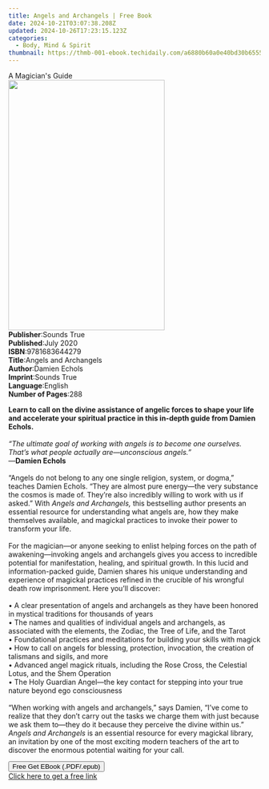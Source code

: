 ```yaml
---
title: Angels and Archangels | Free Book
date: 2024-10-21T03:07:38.208Z
updated: 2024-10-26T17:23:15.123Z
categories:
  - Body, Mind & Spirit
thumbnail: https://thmb-001-ebook.techidaily.com/a6880b60a0e40bd30b655545fc14f75ba2a3bcbd58cfff6a2d7176b1c2cbbf6b.jpg
---
```

<main id="book-container">
  <div class="flex flex-col">
    <div class="book-brief flex-1 py-6 px-4 sm:p-6 md:py-10 md:px-8">
      <!-- brief-->
      <div class="book-brief-main">A Magician's Guide</div>
    </div>
    <div
      class="book-meta-info flex-1 grid gap-4 col-start-1 col-end-3 row-start-1 sm:mb-6 sm:grid-cols-4 lg:gap-6 lg:col-start-2 lg:row-end-6 lg:row-span-6 lg:mb-0"
    >
      <div
        class="book-meta-info-left place-content-center mt-4 p-4 text-sm leading-6 col-start-2 col-span-2 dark:text-slate-400"
      >
        <img
          class="w-full h-500 object-cover rounded-lg sm:h-255 sm:col-span-2 lg:col-span-full"
          src="https://img-001-ebook.techidaily.com/743276e7e124ff5977ceb43fa99d0fdec826ce305c9a226243e82dc40453eb19.jpg"
          alt=""
          width="312"
          height="500"
        />
      </div>
      <div
        class="book-meta-info-right mt-2 col-start-1 row-start-2 col-span-3 self-center"
      >
        <!-- meta data  -->
        <div class="flex flex-col px-4 md:px-8">
          <div class="flex-1">
            <strong>Publisher</strong>:<span class="px-2">Sounds True</span>
          </div>
          <div class="flex-1">
            <strong>Published</strong>:<span class="px-2">July 2020</span>
          </div>
          <div class="flex-1">
            <strong>ISBN</strong>:<span class="px-2">9781683644279</span>
          </div>
          <div class="flex-1">
            <strong>Title</strong>:<span class="px-2"
              >Angels and Archangels</span
            >
          </div>
          <div class="flex-1">
            <strong>Author</strong>:<span class="px-2">Damien Echols</span>
          </div>
          <div class="flex-1">
            <strong>Imprint</strong>:<span class="px-2">Sounds True</span>
          </div>
          <div class="flex-1">
            <strong>Language</strong>:<span class="px-2">English</span>
          </div>
          <div class="flex-1">
            <strong>Number of Pages</strong>:<span class="px-2">288</span>
          </div>
        </div>
      </div>
    </div>
    <div class="book-description flex-1 py-6 px-4 sm:p-6 md:py-10 md:px-8">
      <div class="book-description-main">
        <div accordion-content="" id="description">
          <p>
            <b
              >Learn to call on the divine assistance of angelic forces to shape
              your life and accelerate your spiritual practice in this in-depth
              guide from Damien Echols.</b
            ><br />&nbsp;<br /><i
              >“The ultimate goal of working with angels is to become one
              ourselves. That’s what people actually are—unconscious angels.” </i
            ><br />—<b>Damien Echols</b><br />&nbsp;<br />“Angels do not belong
            to any one single religion, system, or dogma,” teaches Damien
            Echols. “They are almost pure energy—the very substance the cosmos
            is made of. They’re also incredibly willing to work with us if
            asked.” With <i>Angels and Archangels, </i>this bestselling author
            presents an essential resource for understanding what angels are,
            how they make themselves available, and magickal practices to invoke
            their power to transform your life.<br />&nbsp;<br />For the
            magician—or anyone seeking to enlist helping forces on the path of
            awakening—invoking angels and archangels gives you access to
            incredible potential for manifestation, healing, and spiritual
            growth. In this lucid and information-packed guide, Damien shares
            his unique understanding and experience of magickal practices
            refined in the crucible of his wrongful death row imprisonment. Here
            you’ll discover:<br />&nbsp;<br />• A clear presentation of angels
            and archangels as they have been honored in mystical traditions for
            thousands of years<br />• The names and qualities of individual
            angels and archangels, as associated with the elements, the Zodiac,
            the Tree of Life, and the Tarot<br />• Foundational practices and
            meditations for building your skills with magick<br />• How to call
            on angels for blessing, protection, invocation, the creation of
            talismans and sigils, and more<br />• Advanced angel magick rituals,
            including the Rose Cross, the Celestial Lotus, and the Shem
            Operation<br />• The Holy Guardian Angel—the key contact for
            stepping into your true nature beyond ego consciousness<br />&nbsp;<br />“When
            working with angels and archangels,” says Damien, “I’ve come to
            realize that they don’t carry out the tasks we charge them with just
            because we ask them to—they do it because they perceive the divine
            within us.” <i>Angels and Archangels </i>is an essential resource
            for every magickal library, an invitation by one of the most
            exciting modern teachers of the art to discover the enormous
            potential waiting for your call.
          </p>
        </div>
        <div class="accordion-fader"></div>
      </div>
    </div>
    <div class="book-excerpts flex-1 py-6 px-4 sm:p-6 md:py-10 md:px-8"></div>
    <div
      class="book-about-author flex-1 py-6 px-4 sm:p-6 md:py-10 md:px-8"
    ></div>
    <div class="book-free-get flex-1 py-6 px-4 sm:p-6 md:py-10 md:px-8">
      <button
        id="btn-free-get"
        class="bg-blue-500 hover:bg-blue-700 text-white font-bold py-2 px-4 rounded"
      >
        Free Get EBook (.PDF/.epub)
      </button>
      <div id="countdown-display" class="px-2 text-lg mt-2"></div>
      <a
        id="free-link"
        class="hidden bg-blue-500 hover:bg-blue-700 text-white font-bold py-2 px-4 rounded"
        href="https://www.ebooks.com/en-us/book/210761602/angels-and-archangels/damien-echols/"
        target="_blank"
        >Click here to get a free link</a
      >
    </div>
    <script>
      let countdownTime = 0;
      let countdownInterval = null;
      document
        .getElementById('btn-free-get')
        .addEventListener('click', startCountdown);
      function startCountdown() {
        countdownTime = new Date().getTime() + 60000 * 3;
        countdownInterval = setInterval(updateCountdown, 1000);
        document.getElementById('btn-free-get').disabled = true;
        document
          .getElementById('btn-free-get')
          .classList.add('bg-gray-500', 'cursor-not-allowed');
      }
      function updateCountdown() {
        let currentTime = new Date().getTime();
        let timeLeft = countdownTime - currentTime;
        let secondsLeft = Math.floor(timeLeft / 1000);
        document.getElementById('countdown-display').innerHTML =
          `Remaining time: ${secondsLeft} seconds.`;
        if (secondsLeft <= 0) {
          clearInterval(countdownInterval);
          document.getElementById('btn-free-get').classList.add('hidden');
          document.getElementById('free-link').classList.remove('hidden');
          document.getElementById('countdown-display').innerHTML = '';
        }
      }
    </script>
  </div>
</main>

<ins class="adsbygoogle"
      style="display:block"
      data-ad-client="ca-pub-7571918770474297"
      data-ad-slot="8358498916"
      data-ad-format="auto"
      data-full-width-responsive="true"></ins>
    